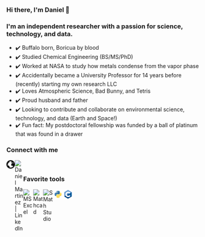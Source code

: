 ### Hi there, I'm Daniel 👋

### I'm an independent researcher with a passion for science, technology, and data.

- ✔️ Buffalo born, Boricua by blood
- ✔️ Studied Chemical Engineering (BS/MS/PhD)
- ✔️ Worked at NASA to study how metals condense from the vapor phase 
- ✔️ Accidentally became a University Professor for 14 years before (recently) starting my own research LLC
- ✔️ Loves Atmospheric Science, Bad Bunny, and Tetris
- ✔️ Proud husband and father
- ✔️ Looking to contribute and collaborate on environmental science, technology, and data (Earth and Space!) 
- ✔️ Fun fact: My postdoctoral fellowship was funded by a ball of platinum that was found in a drawer

### Connect with me

[<img align="left" alt="github.com" width="22px" src="https://raw.githubusercontent.com/iconic/open-iconic/master/svg/globe.svg" />][website]
[<img align="left" alt="Daniel Martinez | LinkedIn" width="22px" src="https://cdn.jsdelivr.net/npm/simple-icons@v3/icons/linkedin.svg" />][linkedin]

<br/>

### Favorite tools

<img align="left" alt="MS Excel" width="26px" src="https://upload.wikimedia.org/wikipedia/commons/thumb/3/34/Microsoft_Office_Excel_%282019%E2%80%93present%29.svg/182px-Microsoft_Office_Excel_%282019%E2%80%93present%29.svg.png">
<img align="left" alt="Mathcad" width="26px" src="https://w7.pngwing.com/pngs/378/830/png-transparent-mathcad-logo-computer-software-computer-program-computer-icons-thanks-for-watching-angle-text-logo.png">
<img align="left" alt="SMath Studio" width="26px" src="https://upload.wikimedia.org/wikipedia/en/thumb/7/7e/Smath.png/450px-Smath.png">
<img align="left" alt="Python" width="26px" src="https://raw.githubusercontent.com/github/explore/80688e429a7d4ef2fca1e82350fe8e3517d3494d/topics/python/python.png">
<img align="left" alt="C" width="26px" src="https://raw.githubusercontent.com/github/explore/f3e22f0dca2be955676bc70d6214b95b13354ee8/topics/c/c.png">

[website]: https://github.com
[linkedin]: https://www.linkedin.com/in/danielmartinezphd/
